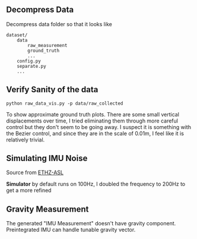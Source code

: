 ## Decompress Data

Decompress data folder so that it looks like
```
dataset/
    data
        raw_measurement
        ground_truth
        ...
    config.py
    separate.py
    ...
```

## Verify Sanity of the data

`python raw_data_vis.py -p data/raw_collected`

To show approximate ground truth plots. There are some small vertical displacements over time,
I tried eliminating them through more careful control but they don't seem to be going away.
I suspect it is something with the Bezier control, and since they are in the scale of 0.01m,
I feel like it is relatively trivial.

## Simulating IMU Noise

Source from [ETHZ-ASL](https://github.com/ethz-asl/kalibr/wiki/IMU-Noise-Model)

**Simulator** by default runs on 100Hz, I doubled the frequency to 200Hz to get a more refined

## Gravity Measurement

The generated "IMU Measurement" doesn't have gravity component. Preintegrated IMU can handle tunable
gravity vector.

